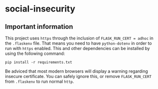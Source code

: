 # social-insecurity

## Important information
This project uses `https` through the inclusion of `FLASK_RUN_CERT = adhoc` in the ` .flaskenv ` file. That means you need to have `python-dotenv` in order to run with `https` enabled. This and other dependencies can be installed by using the following command:

```
pip install -r requirements.txt
```

Be adviced that most modern browsers will display a warning regarding insecure certificate. You can safely ignore this, or remove `FLASK_RUN_CERT` from `.flaskenv` to run normal `http`.
